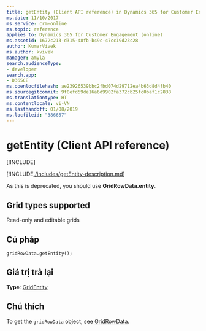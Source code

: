 ```yaml
---
title: getEntity (Client API reference) in Dynamics 365 for Customer Engagement| MicrosoftDocs
ms.date: 11/10/2017
ms.service: crm-online
ms.topic: reference
applies_to: Dynamics 365 for Customer Engagement (online)
ms.assetid: 1672c213-d315-48fb-b49c-47cc19d23c28
author: KumarVivek
ms.author: kvivek
manager: amyla
search.audienceType:
- developer
search.app:
- D365CE
ms.openlocfilehash: ae23926539bbc2fbd074d29712ea4b63d8d4fb40
ms.sourcegitcommit: 9f0efd59de16a6d9902fa372cb25fc0baf1c2838
ms.translationtype: HT
ms.contentlocale: vi-VN
ms.lasthandoff: 01/08/2019
ms.locfileid: "386657"
---
```

# <a name="getentity-client-api-reference"></a>getEntity (Client API reference)

[!INCLUDE[](../../../../../includes/cc_applies_to_update_9_0_0.md)]

[!INCLUDE[./includes/getEntity-description.md](./includes/getEntity-description.md)]

As this is deprecated, you should use **GridRowData.entity**.

## <a name="grid-types-supported"></a>Grid types supported

Read-only and editable grids

## <a name="syntax"></a>Cú pháp

`gridRowData.getEntity();`

## <a name="return-value"></a>Giá trị trả lại

**Type**: [GridEntity](../gridentity.md)

## <a name="remarks"></a>Chú thích

To get the `gridRowData` object, see [GridRowData](../gridrowdata.md). 


